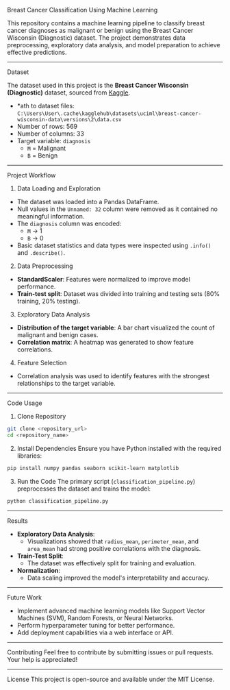  

Breast Cancer Classification Using Machine Learning

This repository contains a machine learning pipeline to classify breast cancer diagnoses as malignant or benign using the Breast Cancer Wisconsin (Diagnostic) dataset. The project demonstrates data preprocessing, exploratory data analysis, and model preparation to achieve effective predictions.

---

 Dataset

The dataset used in this project is the **Breast Cancer Wisconsin (Diagnostic)** dataset, sourced from [Kaggle](https://www.kaggle.com/uciml/breast-cancer-wisconsin-data).

- *ath to dataset files: `C:\Users\User\.cache\kagglehub\datasets\uciml\breast-cancer-wisconsin-data\versions\2\data.csv`
- Number of rows: 569
- Number of columns: 33
- Target variable: `diagnosis`
  - `M` = Malignant
  - `B` = Benign

---

 Project Workflow

 1. Data Loading and Exploration
- The dataset was loaded into a Pandas DataFrame.
- Null values in the `Unnamed: 32` column were removed as it contained no meaningful information.
- The `diagnosis` column was encoded:
  - `M` → 1
  - `B` → 0
- Basic dataset statistics and data types were inspected using `.info()` and `.describe()`.

2. Data Preprocessing
- **StandardScaler**: Features were normalized to improve model performance.
- **Train-test split**: Dataset was divided into training and testing sets (80% training, 20% testing).

3. Exploratory Data Analysis
- **Distribution of the target variable**: A bar chart visualized the count of malignant and benign cases.
- **Correlation matrix**: A heatmap was generated to show feature correlations.

4. Feature Selection
- Correlation analysis was used to identify features with the strongest relationships to the target variable.

---

Code Usage

 1. Clone Repository

```bash
git clone <repository_url>
cd <repository_name>
```
2. Install Dependencies
Ensure you have Python installed with the required libraries:
```bash
pip install numpy pandas seaborn scikit-learn matplotlib
```

3. Run the Code
The primary script (`classification_pipeline.py`) preprocesses the dataset and trains the model:
```bash
python classification_pipeline.py
```

---

Results
- **Exploratory Data Analysis**:
  - Visualizations showed that `radius_mean`, `perimeter_mean`, and `area_mean` had strong positive correlations with the diagnosis.
- **Train-Test Split**:
  - The dataset was effectively split for training and evaluation.
- **Normalization**:
  - Data scaling improved the model's interpretability and accuracy.

---

Future Work
- Implement advanced machine learning models like Support Vector Machines (SVM), Random Forests, or Neural Networks.
- Perform hyperparameter tuning for better performance.
- Add deployment capabilities via a web interface or API.

---

Contributing
Feel free to contribute by submitting issues or pull requests. Your help is appreciated!

---
License
This project is open-source and available under the MIT License.
